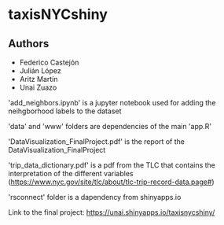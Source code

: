 # taxisNYCshiny
## Authors
- Federico Castejón
- Julián López
- Aritz Martín
- Unai Zuazo


'add_neighbors.ipynb' is a jupyter notebook used for adding the neihgborhood labels to the dataset

'data' and 'www' folders are dependencies of the main 'app.R'

'DataVisualization_FinalProject.pdf' is the report of the DataVisualization_FinalProject

'trip_data_dictionary.pdf' is a pdf from the TLC that contains the interpretation of the different variables (https://www.nyc.gov/site/tlc/about/tlc-trip-record-data.page#)

'rsconnect' folder is a dapendency from shinyapps.io


Link to the final project: https://unai.shinyapps.io/taxisnycshiny/